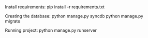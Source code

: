 Install requirements:
pip install -r requirements.txt

Creating the database:
python manage.py syncdb
python manage.py migrate

Running project:
python manage.py runserver